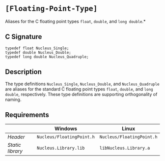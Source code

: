 # `[Floating-Point-Type]`
Aliases for the C floating point types `float`, `double`, and `long double`.*

## C Signature
```
typedef float Nucleus_Single;
typedef double Nucleus_Double;
typedef long double Nucleus_Quadruple;
```

## Description
The type definitions `Nucleus_Single`, `Nucleus_Double`, and `Nucleus_Quadruple` are aliases for the
standard C floating point types `float`, `double`, and `long double`, respectively. These       type
definitions are supporting orthogonality of naming.

## Requirements

|                      | Windows                  | Linux                     |
|----------------------|--------------------------|---------------------------|
| *Header*             | `Nucleus/FloatingPoint.h`| `Nucleus/FloatingPoint.h` |
| *Static library*     | `Nucleus.Library.lib`    | `libNucleus.Library.a`    |

